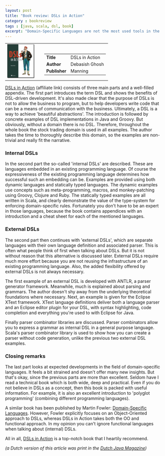 ```yaml
---
layout: post
title: "Book review: DSLs in Action" 
category : bookreview 
tags : [java, scala, dsl, book]
excerpt: "Domain-Specific Languages are not the most used tools in the toolbox of developers. According to the author of 'DSLs in Action' this is a missed opportunity: these little languages can deliver lots of benefits. In this book he argues this position with fervor. But be warned: this is not a book for beginners."
---
```

<table>
	<tr>
		<td>
			<a href="http://www.amazon.com/gp/product/1935182455/ref=as_li_qf_sp_asin_il_tl?ie=UTF8&camp=1789&creative=9325&creativeASIN=1935182455&linkCode=as2&tag=branandboun-20" target="_blank"><img src="/pics/dsls_in_action.png" alt="DSLs in Action"></a>
		</td>
		<td>&nbsp;</td>
		<td>
			<br>
			<table class="table table-bordered table-striped">
				<tr>
					<td><strong>Title</strong></td>
					<td>DSLs in Action</td>
				</tr>
				<tr>
					<td><strong>Author</strong></td>
					<td>Debasish Ghosh</td>
				</tr>
				<tr>
					<td><strong>Publisher</strong></td>
					<td>Manning</td>
				</tr>
			</table>
		</td>
	</tr>
</table>


[DSLs in Action](http://www.amazon.com/gp/product/1935182455/ref=as_li_qf_sp_asin_il_tl?ie=UTF8&camp=1789&creative=9325&creativeASIN=1935182455&linkCode=as2&tag=branandboun-20) (affiliate link) consists of three main parts and a well-filled appendix. The first part introduces the term DSL and shows the benefits of DSL-driven development. It's also made clear that the purpose of DSLs is not to allow the business to program, but to help developers write code that can be a means of communication with the business. Ultimately, a DSL is a way to achieve 'beautiful abstractions'. The introduction is followed by concrete examples of DSL implementations in Java and Groovy. But obviously, without a domain there is no DSL. Therefore, throughout the whole book the stock trading domain is used in all examples. The author takes the time to thoroughly describe this domain, so the examples are non-trivial and really fit the narrative.

### Internal DSLs
In the second part the so-called 'internal DSLs' are described. These are languages ​​embedded in an existing programming language. Of course the expressiveness of the existing programming language determines how successful such an embedding can be. Examples are provided using both dynamic languages ​​and statically typed languages. The dynamic examples use concepts such as meta-programming, macros, and monkey-patching using Groovy, Clojure and Ruby. The statically typed examples are all written in Scala, and clearly demonstrate the value of the type-system for enforcing domain-specific rules. Fortunately you don't have to be an expert in those languages​​, because the book contains appendices with an introduction and a cheat sheet for each of the mentioned languages.

### External DSLs
The second part then continues with 'external DSLs', which are separate languages with their own language definition and associated parser. This is often what people think of first when talking about DSLs. But it is not without reason that this alternative is discussed later. External DSLs require much more effort because you are not reusing the infrastructure of an existing programming language. Also, the added flexibility offered by external DSLs is not always necessary. 

The first example of an external DSL is developed with ANTLR, a parser generator framework. Meanwhile, much is explained about parsing and grammars. The author doesn't shy away from the underlying theoretical foundations where necessary. Next, an example is given for the Eclipse XText framework. XText language definitions deliver both a language parser and an Eclipse editor plugin for your DSL, with syntax highlighting, code completion and everything you're used to with Eclipse for Java.

Finally parser combinator libraries are discussed. Parser combinators allow you to express a grammar as internal DSL in a general purpose language. Scala's parser combinator library is used to show how you can create a parser without code generation, unlike the previous two external DSL examples.

### Closing remarks 

The last part looks at expected developments in the field of domain-specific languages. It feels a bit strained and doesn't offer many new insights. But that's okay, since the previous parts are more than excellent. Seldom have I read a technical book which is both wide, deep and practical. Even if you do not believe in DSLs as a concept, then this book is packed with useful information. For example, it is also an excellent introduction to 'polyglot programming' (combining different programming languages).

A similar book has been published by Martin Fowler: [Domain-Specific Languages](http://www.amazon.com/gp/product/0321712943/ref=as_li_qf_sp_asin_il_tl?ie=UTF8&camp=1789&creative=9325&creativeASIN=0321712943&linkCode=as2&tag=branandboun-20). However, Fowler explicitly focuses on an Object-Oriented approach to DSLs, whereas DSLs in Action takes both the OO and functional approach. In my opinion you can't ignore functional languages when talking about (internal) DSLs.

All in all, [DSLs in Action](http://www.amazon.com/gp/product/1935182455/ref=as_li_qf_sp_asin_il_tl?ie=UTF8&camp=1789&creative=9325&creativeASIN=1935182455&linkCode=as2&tag=branandboun-20) is a top-notch book that I heartily recommend.

_(a Dutch version of this article was print in the [Dutch Java Magazine](http://javamagazine.nl/))_

